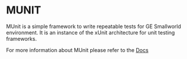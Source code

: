 # MUNIT

MUnit is a simple framework to write repeatable tests for GE Smallworld environment.
It is an instance of the xUnit architecture for unit testing frameworks.

For more information about MUnit please refer to the [Docs](docs/home.md)

